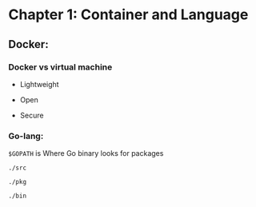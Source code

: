 # Chapter 1: Container and Language

## Docker:

### Docker vs virtual machine

* Lightweight

* Open

* Secure


### Go-lang:

```$GOPATH``` is Where Go binary looks for packages
```
./src

./pkg

./bin
```